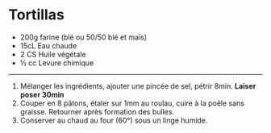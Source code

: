 # Tortillas

- 200g farine (blé ou 50/50 blé et maïs)
- 15cL Eau chaude
- 2 CS Huile végétale
- ½ cc Levure chimique

---

1. Mélanger les ingrédients, ajouter une pincée de sel, pétrir 8min. **Laiser poser 30min**
2. Couper en 8 pâtons, étaler sur 1mm au roulau, cuire à la poêle sans graisse. Retourner après formation des bulles.
3. Conserver au chaud au four (60°) sous un linge humide.